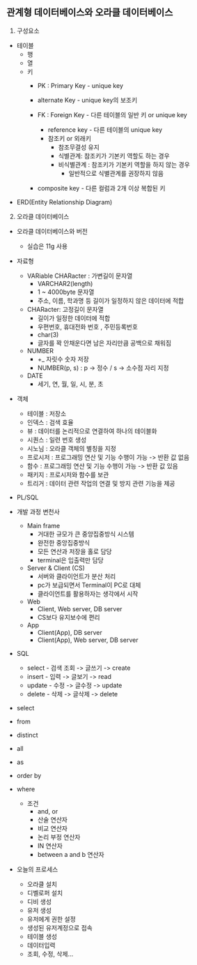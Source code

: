 ## 관계형 데이터베이스와 오라클 데이터베이스
1. 구성요소 
  - 테이블 
    * 행
    * 열
    * 키 
      - PK : Primary Key - unique key
      - alternate Key - unique key의 보조키
      - FK : Foreign Key - 다른 테이블의 일반 키 or unique key
        - reference key - 다른 테이블의 unique key
        - 참조키 or 외래키 
          * 참조무결성 유지
          * 식별관계: 참조키가 기본키 역할도 하는 경우 
          * 비식별관계 : 참조키가 기본키 역할을 하지 않는 경우
            - 일반적으로 식별관계를 권장하지 않음

      - composite key - 다른 컬럼과 2개 이상 복합된 키
- ERD(Entity Relationship Diagram)

2. 오라클 데이터베이스
  - 오라클 데이터베이스와 버전
    * 실습은 11g 사용
  - 자료형
    * VARiable CHARacter : 가변길이 문자열
      - VARCHAR2(length)
      - 1 ~ 4000byte 문자열
      - 주소, 이름, 학과명 등 길이가 일정하지 않은 데이터에 적합
    * CHARacter: 고정길이 문자열
      - 길이가 일정한 데이터에 적합
      - 우편번호, 휴대전화 번호 , 주민등록번호
      - char(3)
      - 글자를 꽉 안채운다면 남은 자리만큼 공백으로 채워짐
    * NUMBER
      - +_ 자릿수 숫자 저장
      - NUMBER(p, s) : p -> 정수 / s -> 소수점 자리 지정
    * DATE
      - 세기, 연, 월, 일, 시, 분, 초 
  - 객체 
    * 테이블 : 저장소
    * 인덱스 : 검색 효율
    * 뷰 : 데이터를 논리적으로 연결하여 하나의 테이블화
    * 시퀀스 : 일련 번호 생성
    * 시노님 : 오라클 객체의 별칭을 지정
    * 프로시저 : 프로그래밍 연산 및 기능 수행이 가능 -> 반환 값 없음
    * 함수 : 프로그래밍 연산 및 기능 수행이 가능 -> 반환 값 있음
    * 패키지 : 프로시저와 함수를 보관
    * 트리거 : 데이터 관련 작업의 연결 및 방지 관련 기능을 제공
  - PL/SQL

  - 개발 과정 변천사 
    * Main frame
      - 거대한 규모가 큰 중앙집중방식 시스템
      - 완전한 중앙집중방식
      - 모든 연산과 저장을 홀로 담당
      - terminal은 입출력만 담당
    * Server & Client (CS)
      - 서버와 클라이언트가 분산 처리
      - pc가 보급되면서 Terminal이 PC로 대체
      - 클라이언트를 활용하자는 생각에서 시작
    * Web
      - Client, Web server, DB server
      - CS보다 유지보수에 편리
    * App
      - Client(App), DB server
      - Client(App), Web server, DB server

  - SQL 
    * select - 검색 조회 -> 글쓰기 -> create
    * insert - 입력 -> 글보기 -> read
    * update - 수정 -> 글수정 -> update
    * delete - 삭제 -> 글삭제 -> delete
  
  - select
  - from
  - distinct
  - all
  - as
  - order by
  - where
    * 조건
      - and, or
      - 산술 연산자
      - 비교 연산자 
      - 논리 부정 연산자
      - IN 연산자
      - between a and b 연산자

- 오늘의 프로세스
  * 오라클 설치
  * 디벨로퍼 설치
  * 디비 생성
  * 유저 생성
  * 유저에게 권한 설정
  * 생성된 유저계정으로 접속
  * 테이블 생성
  * 데이터입력
  * 조회, 수정, 삭제...